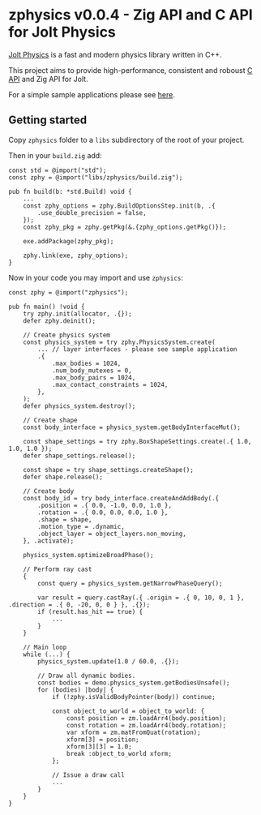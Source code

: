 # zphysics v0.0.4 - Zig API and C API for Jolt Physics

[Jolt Physics](https://github.com/jrouwe/JoltPhysics) is a fast and modern physics library written in C++.

This project aims to provide high-performance, consistent and roboust [C API](libs) and Zig API for Jolt.

For a simple sample applications please see [here](https://github.com/michal-z/zig-gamedev/tree/main/samples/physics_test_wgpu/src/physics_test_wgpu.zig).

## Getting started

Copy `zphysics` folder to a `libs` subdirectory of the root of your project.

Then in your `build.zig` add:

```zig
const std = @import("std");
const zphy = @import("libs/zphysics/build.zig");

pub fn build(b: *std.Build) void {
    ...
    const zphy_options = zphy.BuildOptionsStep.init(b, .{
        .use_double_precision = false,
    });
    const zphy_pkg = zphy.getPkg(&.{zphy_options.getPkg()});

    exe.addPackage(zphy_pkg);

    zphy.link(exe, zphy_options);
}
```

Now in your code you may import and use `zphysics`:

```zig
const zphy = @import("zphysics");

pub fn main() !void {
    try zphy.init(allocator, .{});
    defer zphy.deinit();

    // Create physics system
    const physics_system = try zphy.PhysicsSystem.create(
        ... // layer interfaces - please see sample application
        .{
            .max_bodies = 1024,
            .num_body_mutexes = 0,
            .max_body_pairs = 1024,
            .max_contact_constraints = 1024,
        },
    );
    defer physics_system.destroy();

    // Create shape
    const body_interface = physics_system.getBodyInterfaceMut();

    const shape_settings = try zphy.BoxShapeSettings.create(.{ 1.0, 1.0, 1.0 });
    defer shape_settings.release();

    const shape = try shape_settings.createShape();
    defer shape.release();

    // Create body
    const body_id = try body_interface.createAndAddBody(.{
        .position = .{ 0.0, -1.0, 0.0, 1.0 },
        .rotation = .{ 0.0, 0.0, 0.0, 1.0 },
        .shape = shape,
        .motion_type = .dynamic,
        .object_layer = object_layers.non_moving,
    }, .activate);

    physics_system.optimizeBroadPhase();

    // Perform ray cast
    {
        const query = physics_system.getNarrowPhaseQuery();

        var result = query.castRay(.{ .origin = .{ 0, 10, 0, 1 }, .direction = .{ 0, -20, 0, 0 } }, .{});
        if (result.has_hit == true) {
            ...
        }
    }

    // Main loop
    while (...) {
        physics_system.update(1.0 / 60.0, .{});

        // Draw all dynamic bodies.
        const bodies = demo.physics_system.getBodiesUnsafe();
        for (bodies) |body| {
            if (!zphy.isValidBodyPointer(body)) continue;

            const object_to_world = object_to_world: {
                const position = zm.loadArr4(body.position);
                const rotation = zm.loadArr4(body.rotation);
                var xform = zm.matFromQuat(rotation);
                xform[3] = position;
                xform[3][3] = 1.0;
                break :object_to_world xform;
            };

            // Issue a draw call
            ...
        }
    }
}
```
